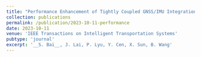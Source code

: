 ```yaml
---
title: "Performance Enhancement of Tightly Coupled GNSS/IMU Integration Based on Factor Graph With Robust TDCP Loop Closure"
collection: publications
permalink: /publication/2023-10-11-performance
date: 2023-10-11
venue: 'IEEE Transactions on Intelligent Transportation Systems'
pubtype: 'journal'
excerpt: '__S. Bai__, J. Lai, P. Lyu, Y. Cen, X. Sun, B. Wang'
---
```

